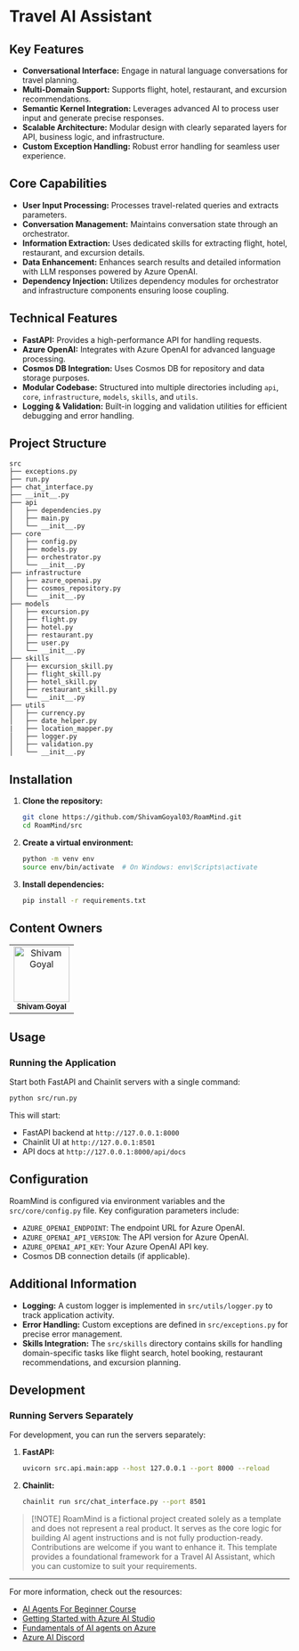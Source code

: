 # Travel AI Assistant

## Key Features
- **Conversational Interface:** Engage in natural language conversations for travel planning.
- **Multi-Domain Support:** Supports flight, hotel, restaurant, and excursion recommendations.
- **Semantic Kernel Integration:** Leverages advanced AI to process user input and generate precise responses.
- **Scalable Architecture:** Modular design with clearly separated layers for API, business logic, and infrastructure.
- **Custom Exception Handling:** Robust error handling for seamless user experience.

## Core Capabilities
- **User Input Processing:** Processes travel-related queries and extracts parameters.
- **Conversation Management:** Maintains conversation state through an orchestrator.
- **Information Extraction:** Uses dedicated skills for extracting flight, hotel, restaurant, and excursion details.
- **Data Enhancement:** Enhances search results and detailed information with LLM responses powered by Azure OpenAI.
- **Dependency Injection:** Utilizes dependency modules for orchestrator and infrastructure components ensuring loose coupling.

## Technical Features
- **FastAPI:** Provides a high-performance API for handling requests.
- **Azure OpenAI:** Integrates with Azure OpenAI for advanced language processing.
- **Cosmos DB Integration:** Uses Cosmos DB for repository and data storage purposes.
- **Modular Codebase:** Structured into multiple directories including `api`, `core`, `infrastructure`, `models`, `skills`, and `utils`.
- **Logging & Validation:** Built-in logging and validation utilities for efficient debugging and error handling.

## Project Structure
```
src
├── exceptions.py
├── run.py
├── chat_interface.py
├── __init__.py
├── api
│   ├── dependencies.py
│   ├── main.py
│   └── __init__.py
├── core
│   ├── config.py
│   ├── models.py
│   ├── orchestrator.py
│   └── __init__.py
├── infrastructure
│   ├── azure_openai.py
│   ├── cosmos_repository.py
│   └── __init__.py
├── models
│   ├── excursion.py
│   ├── flight.py
│   ├── hotel.py
│   ├── restaurant.py
│   ├── user.py
│   └── __init__.py
├── skills
│   ├── excursion_skill.py
│   ├── flight_skill.py
│   ├── hotel_skill.py
│   ├── restaurant_skill.py
│   └── __init__.py
├── utils
│   ├── currency.py
│   ├── date_helper.py
|   ├── location_mapper.py
│   ├── logger.py
│   ├── validation.py
│   └── __init__.py
```

## Installation
1. **Clone the repository:**
   ```bash
   git clone https://github.com/ShivamGoyal03/RoamMind.git
   cd RoamMind/src
   ```

2. **Create a virtual environment:**
   ```bash
   python -m venv env
   source env/bin/activate  # On Windows: env\Scripts\activate
   ```

3. **Install dependencies:**
   ```bash
   pip install -r requirements.txt
   ```

## Content Owners

<!-- ALL-CONTRIBUTORS-LIST:START - Do not remove or modify this section -->

<table>
<tr>
    <td align="center"><a href="https://github.com/ShivamGoyal03">
        <img src="https://github.com/ShivamGoyal03.png" width="100px;" alt="Shivam Goyal"/><br />
        <sub><b>Shivam Goyal</b></sub>
    </a><br />
    </td>
</tr></table>

## Usage

### Running the Application

Start both FastAPI and Chainlit servers with a single command:
```bash
python src/run.py
```

This will start:
- FastAPI backend at `http://127.0.0.1:8000`
- Chainlit UI at `http://127.0.0.1:8501`
- API docs at `http://127.0.0.1:8000/api/docs`

## Configuration
RoamMind is configured via environment variables and the `src/core/config.py` file. Key configuration parameters include:
- `AZURE_OPENAI_ENDPOINT`: The endpoint URL for Azure OpenAI.
- `AZURE_OPENAI_API_VERSION`: The API version for Azure OpenAI.
- `AZURE_OPENAI_API_KEY`: Your Azure OpenAI API key.
- Cosmos DB connection details (if applicable).



## Additional Information
- **Logging:** A custom logger is implemented in `src/utils/logger.py` to track application activity.
- **Error Handling:** Custom exceptions are defined in `src/exceptions.py` for precise error management.
- **Skills Integration:** The `src/skills` directory contains skills for handling domain-specific tasks like flight search, hotel booking, restaurant recommendations, and excursion planning.

## Development

### Running Servers Separately
For development, you can run the servers separately:

1. **FastAPI:**
   ```bash
   uvicorn src.api.main:app --host 127.0.0.1 --port 8000 --reload
   ```

2. **Chainlit:**
   ```bash
   chainlit run src/chat_interface.py --port 8501
   ```

>  [!NOTE]
> RoamMind is a fictional project created solely as a template and does not represent a real product.
> It serves as the core logic for building AI agent instructions and is not fully production-ready. Contributions are welcome if you want to enhance it. 
> This template provides a foundational framework for a Travel AI Assistant, which you can customize to suit your requirements.

---
For more information, check out the resources:
- [AI Agents For Beginner Course](https://github.com/microsoft/ai-agents-for-beginners/)
- [Getting Started with Azure AI Studio](https://techcommunity.microsoft.com/blog/educatordeveloperblog/getting-started-with-azure-ai-studio/4095602?wt.mc_id=studentamb_258691)
- [Fundamentals of AI agents on Azure](https://learn.microsoft.com/en-us/training/modules/ai-agent-fundamentals/?wt.mc_id=studentamb_258691)
- [Azure AI Discord](https://aka.ms/AzureAI/Discord)